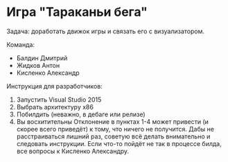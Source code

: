 ﻿# Игра "Тараканьи бега"


Задача: доработать движок игры и связать его с визуализатором.

Команда:

- Балдин Дмитрий
- Жидков Антон
- Кисленко Александр


Инструкция для разработчиков:
1) Запустить Visual Studio 2015
2) Выбрать архитектуру x86
3) Побилдить (неважно, в дебаге или релизе)
4) Вы восхитительны
Отклонение в пунктах 1-4 может привести (и скорее всего приведёт) к тому, что ничего не получится. Дабы не расстраиваться лишний раз, советую всё делать внимательно и следовать инструкции. Если что-то пойдёт не так в процессе билда, все вопросы к Кисленко Александру.